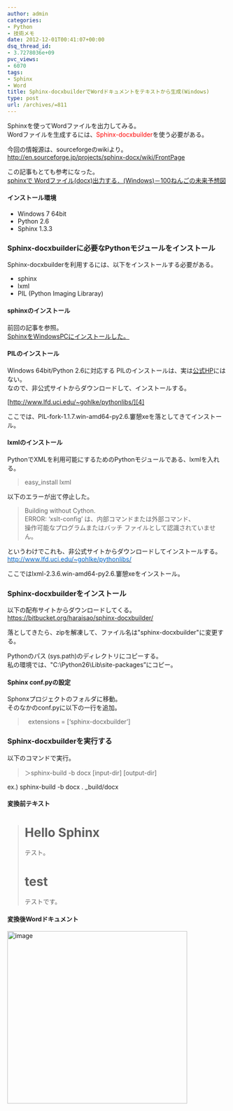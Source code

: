 ```yaml
---
author: admin
categories:
- Python
- 技術メモ
date: 2012-12-01T00:41:07+00:00
dsq_thread_id:
- 3.7278036e+09
pvc_views:
- 6070
tags:
- Sphinx
- Word
title: Sphinx-docxbuilderでWordドキュメントをテキストから生成(Windows)
type: post
url: /archives/=811
---
```


Sphinxを使ってWordファイルを出力してみる。   
Wordファイルを生成するには、<font color="#ff0000">Sphinx-docxbuilder</font>を使う必要がある。

今回の情報源は、sourceforgeのwikiより。   
<http://en.sourceforge.jp/projects/sphinx-docx/wiki/FrontPage>

この記事もとても参考になった。   
[sphinxで Wordファイル(docx)出力する．(Windows)－100ねんごの未来予想図][1]

#### インストール環境

  * Windows 7 64bit
  * Python 2.6
  * Sphinx 1.3.3

### Sphinx-docxbuilderに必要なPythonモジュールをインストール

Sphinx-docxbuilderを利用するには、以下をインストールする必要がある。

  * sphinx
  * lxml
  * PIL (Python Imaging Libraray)

#### sphinxのインストール

前回の記事を参照。   
[SphinxをWindowsPCにインストールした。][2]

#### PILのインストール

Windows 64bit/Python 2.6に対応する PILのインストールは、実は[公式HP][3]にはない。   
なので、非公式サイトからダウンロードして、インストールする。

[http://www.lfd.uci.edu/~gohlke/pythonlibs/][4]

ここでは、PIL-fork-1.1.7.win-amd64-py2.6.窶憩xeを落としてきてインストール。

#### lxmlのインストール

PythonでXMLを利用可能にするためのPythonモジュールである、lxmlを入れる。

> easy_install lxml

以下のエラーが出て停止した。

> Building without Cython.   
> ERROR: &#8216;xslt-config&#8217; は、内部コマンドまたは外部コマンド、   
> 操作可能なプログラムまたはバッチ ファイルとして認識されていません。

というわけでこれも、非公式サイトからダウンロードしてインストールする。   
[<font color="#0066cc">http://www.lfd.uci.edu/~gohlke/pythonlibs/</font>][4]

ここではlxml-2.3.6.win-amd64-py2.6.窶憩xeをインストール。

### Sphinx-docxbuilderをインストール

以下の配布サイトからダウンロードしてくる。   
<https://bitbucket.org/haraisao/sphinx-docxbuilder/>

落としてきたら、zipを解凍して、ファイル名は"sphinx-docxbuilder"に変更する。

Pythonのパス (sys.path)のディレクトリにコピーする。   
私の環境では、"C:\Python26\Lib\site-packages”にコピー。

#### Sphinx conf.pyの設定

Sphonxプロジェクトのフォルダに移動。   
そのなかのconf.pyに以下の一行を追加。

> &#160; extensions = [&#8216;sphinx-docxbuilder&#8217;]

### Sphinx-docxbuilderを実行する

以下のコマンドで実行。

> ＞sphinx-build -b docx \[input-dir\] \[output-dir\]

ex.) sphinx-build -b docx . _build/docx

#### 変換前テキスト

> Hello Sphinx   
> ============
> 
> テスト。
> 
> test   
> ====
> 
> テストです。

#### 変換後Wordドキュメント

[<img style="background-image: none; border-bottom: 0px; border-left: 0px; padding-left: 0px; padding-right: 0px; display: inline; border-top: 0px; border-right: 0px; padding-top: 0px" title="image" border="0" alt="image" src="http://hmi-me.ciao.jp/wordpress/wp-content/uploads/image_thumb77.png" width="411" height="394" />][5]

 [1]: http://in.shappi.org/article/279085914.html
 [2]: https://futurismo.biz/archives/805
 [3]: http://www.pythonware.com/products/pil/
 [4]: http://www.lfd.uci.edu/~gohlke/pythonlibs/ "http://www.lfd.uci.edu/~gohlke/pythonlibs/"
 [5]: http://hmi-me.ciao.jp/wordpress/wp-content/uploads/image77.png